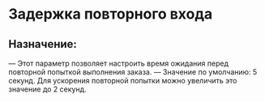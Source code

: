 # **Задержка повторного входа**

## Назначение:

— Этот параметр позволяет настроить время ожидания перед повторной попыткой выполнения заказа.
— Значение по умолчанию: 5 секунд. Для ускорения повторной попытки можно увеличить это значение до 2 секунд.
